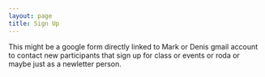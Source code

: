 ```yaml
---
layout: page
title: Sign Up
---
```

This might be a google form directly linked to Mark or Denis gmail account to contact new participants that sign up for class or events or roda or maybe just as a newletter person.

